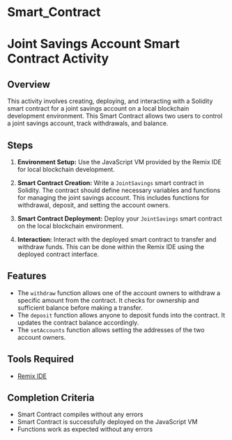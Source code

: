 # Smart_Contract

# Joint Savings Account Smart Contract Activity

## Overview
This activity involves creating, deploying, and interacting with a Solidity smart contract for a joint savings account on a local blockchain development environment. This Smart Contract allows two users to control a joint savings account, track withdrawals, and balance.

## Steps

1. **Environment Setup:** Use the JavaScript VM provided by the Remix IDE for local blockchain development.

2. **Smart Contract Creation:** Write a `JointSavings` smart contract in Solidity. The contract should define necessary variables and functions for managing the joint savings account. This includes functions for withdrawal, deposit, and setting the account owners.

3. **Smart Contract Deployment:** Deploy your `JointSavings` smart contract on the local blockchain environment.

4. **Interaction:** Interact with the deployed smart contract to transfer and withdraw funds. This can be done within the Remix IDE using the deployed contract interface.

## Features
- The `withdraw` function allows one of the account owners to withdraw a specific amount from the contract. It checks for ownership and sufficient balance before making a transfer.
- The `deposit` function allows anyone to deposit funds into the contract. It updates the contract balance accordingly.
- The `setAccounts` function allows setting the addresses of the two account owners.

## Tools Required
- [Remix IDE](https://remix.ethereum.org)

## Completion Criteria
- Smart Contract compiles without any errors
- Smart Contract is successfully deployed on the JavaScript VM
- Functions work as expected without any errors
